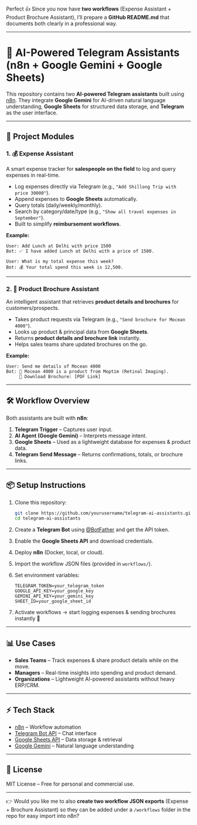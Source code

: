 Perfect 👍 Since you now have **two workflows** (Expense Assistant + Product Brochure Assistant), I’ll prepare a **GitHub README.md** that documents both clearly in a professional way.

---

# 🤖 AI-Powered Telegram Assistants (n8n + Google Gemini + Google Sheets)

This repository contains two **AI-powered Telegram assistants** built using [n8n](https://n8n.io/).
They integrate **Google Gemini** for AI-driven natural language understanding, **Google Sheets** for structured data storage, and **Telegram** as the user interface.

---

## 🚀 Project Modules

### 1. 💰 Expense Assistant

A smart expense tracker for **salespeople on the field** to log and query expenses in real-time.

* Log expenses directly via Telegram (e.g., `"Add Shillong Trip with price 30000"`).
* Append expenses to **Google Sheets** automatically.
* Query totals (daily/weekly/monthly).
* Search by category/date/type (e.g., `"Show all travel expenses in September"`).
* Built to simplify **reimbursement workflows**.

**Example:**

```
User: Add Lunch at Delhi with price 1500  
Bot: ✅ I have added Lunch at Delhi with a price of 1500.  

User: What is my total expense this week?  
Bot: 💰 Your total spend this week is 12,500.  
```

---

### 2. 📄 Product Brochure Assistant

An intelligent assistant that retrieves **product details and brochures** for customers/prospects.

* Takes product requests via Telegram (e.g., `"Send brochure for Mocean 4000"`).
* Looks up product & principal data from **Google Sheets**.
* Returns **product details and brochure link** instantly.
* Helps sales teams share updated brochures on the go.

**Example:**

```
User: Send me details of Mocean 4000  
Bot: 📄 Mocean 4000 is a product from Moptim (Retinal Imaging).  
     🔗 Download Brochure: [PDF Link]
```

---

## 🛠️ Workflow Overview

Both assistants are built with **n8n**:

1. **Telegram Trigger** – Captures user input.
2. **AI Agent (Google Gemini)** – Interprets message intent.
3. **Google Sheets** – Used as a lightweight database for expenses & product data.
4. **Telegram Send Message** – Returns confirmations, totals, or brochure links.

---

## 📦 Setup Instructions

1. Clone this repository:

   ```bash
   git clone https://github.com/yourusername/telegram-ai-assistants.git
   cd telegram-ai-assistants
   ```

2. Create a **Telegram Bot** using [@BotFather](https://t.me/BotFather) and get the API token.

3. Enable the **Google Sheets API** and download credentials.

4. Deploy **n8n** (Docker, local, or cloud).

5. Import the workflow JSON files (provided in `workflows/`).

6. Set environment variables:

   ```env
   TELEGRAM_TOKEN=your_telegram_token
   GOOGLE_API_KEY=your_google_key
   GEMINI_API_KEY=your_gemini_key
   SHEET_ID=your_google_sheet_id
   ```

7. Activate workflows → start logging expenses & sending brochures instantly 🚀

---

## 📊 Use Cases

* **Sales Teams** – Track expenses & share product details while on the move.
* **Managers** – Real-time insights into spending and product demand.
* **Organizations** – Lightweight AI-powered assistants without heavy ERP/CRM.

---

## ⚡ Tech Stack

* [n8n](https://n8n.io/) – Workflow automation
* [Telegram Bot API](https://core.telegram.org/bots/api) – Chat interface
* [Google Sheets API](https://developers.google.com/sheets/api) – Data storage & retrieval
* [Google Gemini](https://ai.google/) – Natural language understanding

---

## 📜 License

MIT License – Free for personal and commercial use.

---

👉 Would you like me to also **create two workflow JSON exports** (Expense + Brochure Assistant) so they can be added under a `/workflows` folder in the repo for easy import into n8n?

